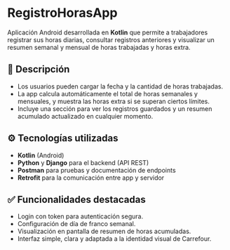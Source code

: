 # RegistroHorasApp

Aplicación Android desarrollada en **Kotlin** que permite a trabajadores registrar sus horas diarias, consultar registros anteriores y visualizar un resumen semanal y mensual de horas trabajadas y horas extra.

## 📄 Descripción

- Los usuarios pueden cargar la fecha y la cantidad de horas trabajadas.
- La app calcula automáticamente el total de horas semanales y mensuales, y muestra las horas extra si se superan ciertos límites.
- Incluye una sección para ver los registros guardados y un resumen acumulado actualizado en cualquier momento.

## ⚙️ Tecnologías utilizadas

- **Kotlin** (Android)
- **Python** y **Django** para el backend (API REST)
- **Postman** para pruebas y documentación de endpoints
- **Retrofit** para la comunicación entre app y servidor

## ✅ Funcionalidades destacadas

- Login con token para autenticación segura.
- Configuración de día de franco semanal.
- Visualización en pantalla de resumen de horas acumuladas.
- Interfaz simple, clara y adaptada a la identidad visual de Carrefour.
